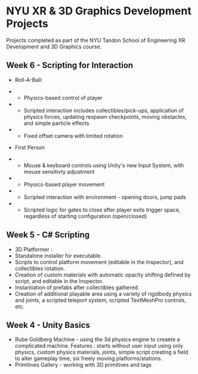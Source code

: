 # NYU XR & 3D Graphics Development Projects
 Projects completed as part of the NYU Tandon School of Engineering XR Development and 3D Graphics course.
 
## Week 6 - Scripting for Interaction
- Roll-A-Ball:
- - Physics-based control of player 
- - Scripted interaction includes collectibles/pick-ups, application of physics forces, updating respawn checkpoints, moving obstacles, and simple particle effects
- - Fixed offset camera with limited rotation

- First Person
- - Mouse & keyboard controls using Unity's new Input System, with mouse sensitivty adjustment
- - Physics-based player movement
- - Scripted interaction with environment - opening doors, jump pads
- - Scripted logic for gates to close after player exits trigger space, regardless of starting configuration (open/closed)

## Week 5 - C# Scripting 
- 3D Platformer :
- Standalone installer for executable.
- Scripts to control platform movement (editable in the Inspector), and collectibles rotation. 
- Creation of custom materials with automatic opacity shifting defined by script, and editable in the Inspector. 
- Instantiation of prefabs after collectibles gathered. 
- Creation of additional playable area using a variety of rigidbody physics and joints, a scripted teleport system, scripted TextMeshPro controls, etc. 

## Week 4 - Unity Basics
- Rube Goldberg Machine - using the 3d physics engine to creaete a complicated machine. Features : starts without user input using only physics, custom physics materials, joints, simple script creating a field to alter gameplay time, six freely moving platforms/stations. 
- Primitives Gallery - working with 3D primitives and tags
